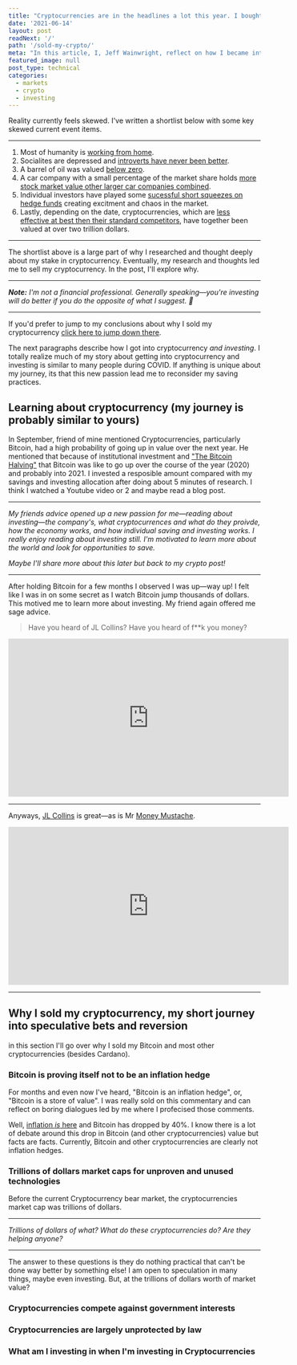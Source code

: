 ```yaml
---
title: "Cryptocurrencies are in the headlines a lot this year. I bought some cryptocurrency. Then I sold it. Here's why."
date: '2021-06-14'
layout: post
readNext: '/'
path: '/sold-my-crypto/'
meta: "In this article, I, Jeff Wainwright, reflect on how I became intrigued by cryptocurrency and bought a little and then sold it. Most of this post will go into why I sold it though."
featured_image: null
post_type: technical
categories:
  - markets
  - crypto
  - investing
---
```


Reality currently feels skewed. 
I've written a shortlist below with some key skewed current event items. 

---

1. Most of humanity is [working from home](https://www.usatoday.com/story/money/2021/05/19/work-home-covid-many-people-want-keep-working-remotely/5150568001/). 
1. Socialites are depressed and [introverts have never been better](https://www.pilotonline.com/life/vp-db-introverts-love-quarantine-05032020-20200503-ry4g5otucfehbmbnuve5xahhum-story.html). 
1. A barrel of oil was valued [below zero](https://www.bbc.com/news/business-52350082). 
1. A car company with a small percentage of the market share holds [more stock market value other larger car companies combined](https://www.cnbc.com/2020/12/14/tesla-valuation-more-than-nine-largest-carmakers-combined-why.html). 
1. Individual investors have played some [sucessful short squeezes on hedge funds](https://www.moneycrashers.com/big-short-squeeze-retail-investors-wall-street/) creating excitment and chaos in the market.
1. Lastly, depending on the date, cryptocurrencies, which are [less effective at best then their standard competitors](https://towardsdatascience.com/the-blockchain-scalability-problem-the-race-for-visa-like-transaction-speed-5cce48f9d44), have together been valued at over two trillion dollars.

---

The shortlist above is a large part of why I researched and thought deeply about my stake in cryptocurrency. 
Eventually, my research and thoughts led me to sell my cryptocurrency. 
In the post, I'll explore why. 

---

_**Note:** I'm not a financial professional. Generally speaking—you're investing will do better if you do the opposite of what I suggest. _

---

If you'd prefer to jump to my conclusions about why I sold my cryptocurrency [click here to jump down there](#why-I-sold-my-cryptocurrency-my-short-journey-into-speculative-bets-and-reversion). 

The next paragraphs describe how I got into cryptocurrency _and investing_. 
I totally realize much of my story about getting into cryptocurrency and investing is similar to many people during COVID. 
If anything is unique about my journey, its that this new passion lead me to reconsider my saving practices.

## Learning about cryptocurrency (my journey is probably similar to yours)

In September, friend of mine mentioned Cryptocurrencies, particularly Bitcoin, had a high probability of going up in value over the next year.
He mentioned that because of institutional investment and ["The Bitcoin Halving"](https://www.investopedia.com/bitcoin-halving-4843769) that Bitcoin was like to go up over the course of the year (2020) and probably into 2021. 
I invested a resposible amount compared with my savings and investing allocation after doing about 5 minutes of research. I think I watched a Youtube video or 2 and maybe read a blog post.

---

_My friends advice opened up a new passion for me—reading about investing—the company's,_
_what cryptocurrences and what do they proivde,_
_how the economy works,_
_and how individual saving and investing works._
_I really enjoy reading about investing still._
_I'm motivated to learn more about the world and look for opportunities to save._

_Maybe I'll share more about this later but back to my crypto post!_

---

After holding Bitcoin for a few months I observed I was up—way up! 
I felt like I was in on some secret as I watch Bitcoin jump thousands of dollars. 
This motived me to learn more about investing. My friend again offered me sage advice.

> Have you heard of JL Collins? Have you heard of f**k you money?

<iframe width="560" height="315" src="https://www.youtube.com/embed/eikbQPldhPY" title="YouTube video player" frameborder="0" allow="accelerometer; autoplay; clipboard-write; encrypted-media; gyroscope; picture-in-picture" allowfullscreen></iframe>
<br />

---

Anyways, [JL Collins](https://jlcollinsnh.com/) is great—as is Mr [Money Mustache](https://www.mrmoneymustache.com/).

<iframe width="560" height="315" src="https://www.youtube.com/embed/8-Li_sFNc4Q" title="YouTube video player" frameborder="0" allow="accelerometer; autoplay; clipboard-write; encrypted-media; gyroscope; picture-in-picture" allowfullscreen></iframe>
<br />

---


## Why I sold my cryptocurrency, my short journey into speculative bets and reversion

in this section I'll go over why I sold my Bitcoin and most other cryptocurrencies (besides Cardano). 

### Bitcoin is proving itself not to be an inflation hedge

For months and even now I've heard, 
"Bitcoin is an inflation hedge", or, 
"Bitcoin is a store of value". 
I was really sold on this commentary and can reflect on boring dialogues led by me where I profecised those comments.

Well, [inflation _is_ here]() and Bitcoin has dropped by 40%. 
I know there is a lot of debate around this drop in Bitcoin (and other cryptocurrencies) value but facts are facts.
Currently, Bitcoin and other cryptocurrencies are clearly not inflation hedges.

### Trillions of dollars market caps for unproven and unused technologies

Before the current Cryptocurrency bear market, 
the cryptocurrencies market cap was trillions of dollars.

---

_Trillions of dollars of what?_
_What do these cryptocurrencies do? Are they helping anyone?_

---

The answer to these questions is they do nothing practical that can't be done way better by something else! 
I am open to speculation in many things, maybe even investing. 
But, at the trillions of dollars worth of market value? 

### Cryptocurrencies compete against government interests

### Cryptocurrencies are largely unprotected by law

### What am I investing in when I'm investing in Cryptocurrencies







